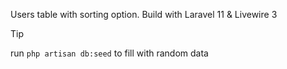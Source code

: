 Users table with sorting option. Build with Laravel 11 & Livewire 3

> [!TIP]
> run `php artisan db:seed` to fill with random data
